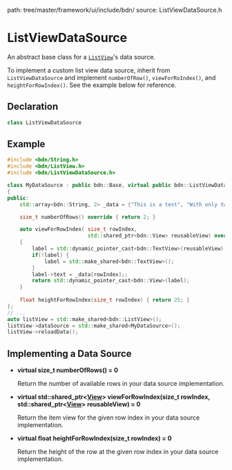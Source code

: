 path: tree/master/framework/ui/include/bdn/
source: ListViewDataSource.h

# ListViewDataSource

An abstract base class for a [`ListView`](list_view.md)'s data source.

To implement a custom list view data source, inherit from `ListViewDataSource` and implement `numberOfRow()`, `viewForRoIndex()`, and `heightForRowIndex()`. See the example below for reference.

## Declaration

```C++
class ListViewDataSource
```

## Example

```C++
#include <bdn/String.h>
#include <bdn/ListView.h>
#include <bdn/ListViewDataSource.h>

class MyDataSource : public bdn::Base, virtual public bdn::ListViewDataSource
{
public:
	std::array<bdn::String, 2> _data = {"This is a test", "With only two lines of text"};

	size_t numberOfRows() override { return 2; }

	auto viewForRowIndex( size_t rowIndex, 
						  std::shared_ptr<bdn::View> reusableView) override
	{
		label = std::dynamic_pointer_cast<bdn::TextView>(reusableView);
		if(!label) {
			label = std::make_shared<bdn::TextView>();
		}
		label->text = _data[rowIndex];;
		return std::dynamic_pointer_cast<bdn::View>(label);
	}
	
	float heightForRowIndex(size_t rowIndex) { return 25; }
};
// ...
auto listView = std::make_shared<bdn::ListView>();
listView->dataSource = std::make_shared<MyDataSource>();
listView->reloadData();
```

## Implementing a Data Source

* **virtual size_t numberOfRows() = 0**

	Return the number of available rows in your data source implementation.
	
* **virtual std::shared_ptr<[View](view.md)\> viewForRowIndex(size_t rowIndex, std::shared_ptr<[View](view.md)\> reusableView) = 0**

	Return the item view for the given row index in your data source implementation.

* **virtual float heightForRowIndex(size_t rowIndex) = 0**

	Return the height of the row at the given row index in your data source implementation.


 
